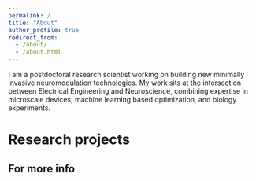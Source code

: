 ```yaml
---
permalink: /
title: "About"
author_profile: true
redirect_from: 
  - /about/
  - /about.html
---
```


I am a postdoctoral research scientist working on building new minimally invasive neuromodulation technologies. My work sits at the intersection between Electrical Engineering and Neuroscience, combining expertise in microscale devices, machine learning based optimization, and biology experiments. 

Research projects
======


For more info
------

